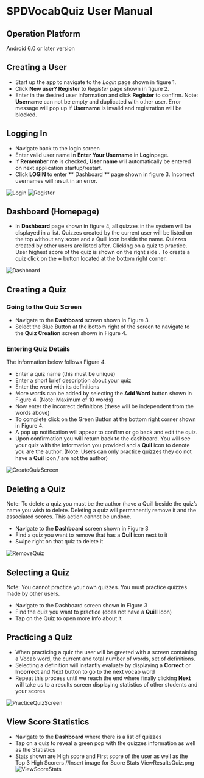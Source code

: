 # SPDVocabQuiz User Manual

## Operation Platform
Android 6.0 or later version

## Creating a User
- Start up the app to navigate to the *Login* page shown in figure 1.
- Click **New user? Register** to *Register* page shown in figure 2.
- Enter in the desired user information and click **Register** to confirm.
Note: **Username** can not be empty and duplicated with other user. Error message will pop up if **Username** is invalid and registration will be blocked.  

## Logging In
- Navigate back to the login screen
- Enter valid user name in **Enter Your Username** in **Login**page.
- If **Remember me** is checked, **User name** will automatically be entered on next application startup/restart.
- Click **LOGIN** to enter ** Dashboard ** page shown in figure 3. Incorrect usernames will result in an error.

![Login](Diagrams/LoginScreen.png)
![Register](Diagrams/RegisterScreen.png)

## Dashboard (Homepage)
- In **Dashboard** page shown in figure 4, all quizzes in the system will be displayed in a list. Quizzes created by the current user will be listed on the top without any score and a Quill icon beside the name. Quizzes created by other users are listed after. Clicking on a quiz to practice. User highest score of the quiz is shown on the right side . To create a quiz click on the **+** button located at the bottom right corner.

![Dashboard](Diagrams/DashboardScreen.png)

## Creating a Quiz
### Going to the Quiz Screen
- Navigate to the **Dashboard** screen shown in Figure 3.
- Select the Blue Button at the bottom right of the screen to navigate to the **Quiz Creation** screen shown in Figure 4.
### Entering Quiz Details
The information below follows Figure 4.
- Enter a quiz name (this must be unique)
- Enter a short brief description about your quiz
- Enter the word with its definitions
- More words can be added by selecting the **Add Word** button shown in Figure 4. (Note: Maximum of 10 words)
- Now enter the incorrect definitions (these will be independent from the words above)
- To complete click on the Green Button at the bottom right corner shown in Figure 4.
- A pop up notification will appear to confirm or go back and edit the quiz.
- Upon confirmation you will return back to the dashboard. You will see your quiz with the information you provided and a **Quil** icon to denote you are the author. (Note: Users can only practice quizzes they do not have a **Quil** icon / are not the author)

![CreateQuizScreen](Diagrams/CreateQuizScreen.png)

## Deleting a Quiz
Note: To delete a quiz you must be the author (have a Quill beside the quiz’s name you wish to delete. Deleting a quiz will permanently remove it and the associated scores. This action cannot be undone.
- Navigate to the **Dashboard** screen shown in Figure 3
- Find a quiz you want to remove that has a **Quil** icon next to it
- Swipe right on that quiz to delete it

![RemoveQuiz](Diagrams/RemoveQuiz.PNG)

## Selecting a Quiz
Note: You cannot practice your own quizzes. You must practice quizzes made by other users.
- Navigate to the Dashboard screen shown in Figure 3
- Find the quiz you want to practice (does not have a **Quill** Icon)
- Tap on the Quiz to open more Info about it

## Practicing a Quiz
- When practicing a quiz the user will be greeted with a screen containing a Vocab word, the current and total number of words, set of definitions.
- Selecting a definition will instantly evaluate by displaying a **Correct** or **Incorrect** and Next button to go to the next vocab word
- Repeat this process until we reach the end where finally clicking **Next** will take us to a results screen displaying statistics of other students and your scores

![PracticeQuizScreen](Diagrams/PracticeQuizScreen.png)

## View Score Statistics
- Navigate to the **Dashboard** where there is a list of quizzes
- Tap on a quiz to reveal a green pop with the quizzes information as well as the Statistics
- Stats shown are High score and First score of the user as well as the Top 3 High Scorers
//Insert image for Score Stats ViewResultsQuiz.png
![ViewScoreStats](Diagrams/ViewResultsQuiz.PNG)